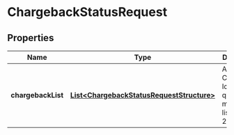 

# ChargebackStatusRequest


## Properties

| Name | Type | Description | Notes |
|------------ | ------------- | ------------- | -------------|
|**chargebackList** | [**List&lt;ChargebackStatusRequestStructure&gt;**](ChargebackStatusRequestStructure.md) | A list of Chargeback Ids to query, maximum list size is 2000 |  |



